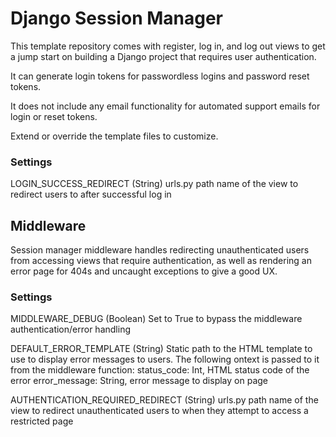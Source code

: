 # Django Session Manager
This template repository comes with register, log in,
and log out views to get a jump start on building a 
Django project that requires user authentication.

It can generate login tokens for passwordless logins 
and password reset tokens. 

It does not include any email functionality for automated
support emails for login or reset tokens.

Extend or override the template files to customize.

### Settings
LOGIN_SUCCESS_REDIRECT (String)
	urls.py path name of the view to redirect users to after
	successful log in


## Middleware
Session manager middleware handles redirecting
unauthenticated users from accessing views that require
authentication, as well as rendering an error page for 
404s and uncaught exceptions to give a good UX.

### Settings
MIDDLEWARE_DEBUG (Boolean)
	Set to True to bypass the middleware authentication/error 
	handling

DEFAULT_ERROR_TEMPLATE (String)
	Static path to the HTML template to use to display error
	messages to users. The following ontext is passed to it 
	from the middleware function:
	status_code: Int, HTML status code of the error
	error_message: String, error message to display on page

AUTHENTICATION_REQUIRED_REDIRECT (String)
	urls.py path name of the view to redirect unauthenticated
	users to when they attempt to access a restricted page
